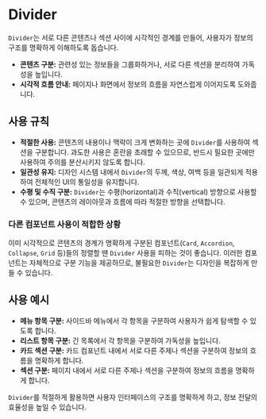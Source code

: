 # Divider

`Divider`는 서로 다른 콘텐츠나 섹션 사이에 시각적인 경계를 만들어, 사용자가 정보의 구조를 명확하게 이해하도록 돕습니다.

- **콘텐츠 구분:** 관련성 있는 정보들을 그룹화하거나, 서로 다른 섹션을 분리하여 가독성을 높입니다.
- **시각적 흐름 안내:** 페이지나 화면에서 정보의 흐름을 자연스럽게 이어지도록 도와줍니다.

## 사용 규칙

- **적절한 사용:** 콘텐츠의 내용이나 맥락이 크게 변화하는 곳에 `Divider`를 사용하여 섹션을 구분합니다. 과도한 사용은 혼란을 초래할 수 있으므로, 반드시 필요한 곳에만 사용하여 주의를 분산시키지 않도록 합니다.
- **일관성 유지:** 디자인 시스템 내에서 `Divider`의 두께, 색상, 여백 등을 일관되게 적용하여 전체적인 UI의 통일성을 유지합니다.
- **수평 및 수직 구분:** `Divider`는 수평(horizontal)과 수직(vertical) 방향으로 사용할 수 있으며, 콘텐츠의 레이아웃과 흐름에 따라 적절한 방향을 선택합니다.

### 다른 컴포넌트 사용이 적합한 상황

이미 시각적으로 콘텐츠의 경계가 명확하게 구분된 컴포넌트(`Card`, `Accordion`, `Collapse`, `Grid` 등)들의 정렬할 땐 `Divider` 사용을 피하는 것이 좋습니다. 이러한 컴포넌트는 자체적으로 구분 기능을 제공하므로, 불필요한 `Divider`는 디자인을 복잡하게 만들 수 있습니다.

## 사용 예시

- **메뉴 항목 구분:** 사이드바 메뉴에서 각 항목을 구분하여 사용자가 쉽게 탐색할 수 있도록 합니다.
- **리스트 항목 구분:** 긴 목록에서 각 항목을 구분하여 가독성을 높입니다.
- **카드 섹션 구분:** 카드 컴포넌트 내에서 서로 다른 주제나 섹션을 구분하여 정보의 흐름을 명확하게 합니다.
- **섹션 구분:** 페이지 내에서 서로 다른 주제나 섹션을 구분하여 정보의 흐름을 명확하게 합니다.

`Divider`를 적절하게 활용하면 사용자 인터페이스의 구조를 명확하게 하고, 정보 전달의 효율성을 높일 수 있습니다. 
